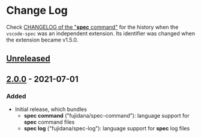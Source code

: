 # Change Log

Check [CHANGELOG of the "__spec__ command"](https://github.com/fujidana/vscode-spec-command/blob/master/CHANGELOG.md) for the history when the `vscode-spec` was an independent extension.
Its identifier was changed when the extension became v1.5.0.

## [Unreleased]

## [2.0.0] - 2021-07-01

### Added

- Initial release, which bundles
  - __spec command__ ("fujidana/spec-command"): language support for __spec__ command files
  - __spec log__ ("fujidana/spec-log"): language support for __spec__ log files

[Unreleased]: https://github.com/fujidana/vscode-spec-extensionpack/compare/v2.0.0...HEAD
[2.0.0]: https://github.com/fujidana/vscode-spec-extensionpack/releases/tag/v2.0.0
